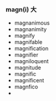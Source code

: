 ### magn(i)  大

- magnanimous
- magnanimity
- magnify
- magnifable
- magnification
- magnifier
- magniloquent
- magnitude
- magnific
- magnificent
- magnfico
- 